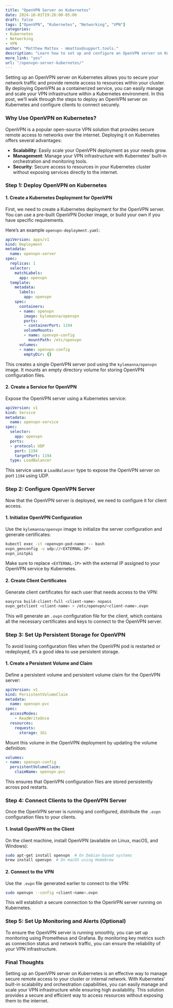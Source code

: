 ```yaml
---
title: "OpenVPN Server on Kubernetes"  
date: 2024-10-01T19:26:00-05:00  
draft: false  
tags: ["OpenVPN", "Kubernetes", "Networking", "VPN"]  
categories:  
- Kubernetes  
- Networking  
- VPN  
author: "Matthew Mattox - mmattox@support.tools."  
description: "Learn how to set up and configure an OpenVPN server on Kubernetes to secure your network traffic and access your cluster remotely."  
more_link: "yes"  
url: "/openvpn-server-kubernetes/"  
---
```


Setting up an OpenVPN server on Kubernetes allows you to secure your network traffic and provide remote access to resources within your cluster. By deploying OpenVPN as a containerized service, you can easily manage and scale your VPN infrastructure within a Kubernetes environment. In this post, we’ll walk through the steps to deploy an OpenVPN server on Kubernetes and configure clients to connect securely.

<!--more-->

### Why Use OpenVPN on Kubernetes?

OpenVPN is a popular open-source VPN solution that provides secure remote access to networks over the internet. Deploying it on Kubernetes offers several advantages:

- **Scalability**: Easily scale your OpenVPN deployment as your needs grow.
- **Management**: Manage your VPN infrastructure with Kubernetes' built-in orchestration and monitoring tools.
- **Security**: Secure access to resources in your Kubernetes cluster without exposing services directly to the internet.

### Step 1: Deploy OpenVPN on Kubernetes

#### 1. **Create a Kubernetes Deployment for OpenVPN**

First, we need to create a Kubernetes deployment for the OpenVPN server. You can use a pre-built OpenVPN Docker image, or build your own if you have specific requirements.

Here’s an example `openvpn-deployment.yaml`:

```yaml
apiVersion: apps/v1
kind: Deployment
metadata:
  name: openvpn-server
spec:
  replicas: 1
  selector:
    matchLabels:
      app: openvpn
  template:
    metadata:
      labels:
        app: openvpn
    spec:
      containers:
      - name: openvpn
        image: kylemanna/openvpn
        ports:
        - containerPort: 1194
        volumeMounts:
        - name: openvpn-config
          mountPath: /etc/openvpn
      volumes:
      - name: openvpn-config
        emptyDir: {}
```

This creates a single OpenVPN server pod using the `kylemanna/openvpn` image. It mounts an empty directory volume for storing OpenVPN configuration files.

#### 2. **Create a Service for OpenVPN**

Expose the OpenVPN server using a Kubernetes service:

```yaml
apiVersion: v1
kind: Service
metadata:
  name: openvpn-service
spec:
  selector:
    app: openvpn
  ports:
  - protocol: UDP
    port: 1194
    targetPort: 1194
  type: LoadBalancer
```

This service uses a `LoadBalancer` type to expose the OpenVPN server on port `1194` using UDP.

### Step 2: Configure OpenVPN Server

Now that the OpenVPN server is deployed, we need to configure it for client access.

#### 1. **Initialize OpenVPN Configuration**

Use the `kylemanna/openvpn` image to initialize the server configuration and generate certificates:

```bash
kubectl exec -it <openvpn-pod-name> -- bash
ovpn_genconfig -u udp://<EXTERNAL-IP>
ovpn_initpki
```

Make sure to replace `<EXTERNAL-IP>` with the external IP assigned to your OpenVPN service by Kubernetes.

#### 2. **Create Client Certificates**

Generate client certificates for each user that needs access to the VPN:

```bash
easyrsa build-client-full <client-name> nopass
ovpn_getclient <client-name> > /etc/openvpn/<client-name>.ovpn
```

This will generate an `.ovpn` configuration file for the client, which contains all the necessary certificates and keys to connect to the OpenVPN server.

### Step 3: Set Up Persistent Storage for OpenVPN

To avoid losing configuration files when the OpenVPN pod is restarted or redeployed, it’s a good idea to use persistent storage.

#### 1. **Create a Persistent Volume and Claim**

Define a persistent volume and persistent volume claim for the OpenVPN server:

```yaml
apiVersion: v1
kind: PersistentVolumeClaim
metadata:
  name: openvpn-pvc
spec:
  accessModes:
    - ReadWriteOnce
  resources:
    requests:
      storage: 1Gi
```

Mount this volume in the OpenVPN deployment by updating the volume definition:

```yaml
volumes:
- name: openvpn-config
  persistentVolumeClaim:
    claimName: openvpn-pvc
```

This ensures that OpenVPN configuration files are stored persistently across pod restarts.

### Step 4: Connect Clients to the OpenVPN Server

Once the OpenVPN server is running and configured, distribute the `.ovpn` configuration files to your clients.

#### 1. **Install OpenVPN on the Client**

On the client machine, install OpenVPN (available on Linux, macOS, and Windows):

```bash
sudo apt-get install openvpn  # On Debian-based systems
brew install openvpn  # On macOS using Homebrew
```

#### 2. **Connect to the VPN**

Use the `.ovpn` file generated earlier to connect to the VPN:

```bash
sudo openvpn --config <client-name>.ovpn
```

This will establish a secure connection to the OpenVPN server running on Kubernetes.

### Step 5: Set Up Monitoring and Alerts (Optional)

To ensure the OpenVPN server is running smoothly, you can set up monitoring using Prometheus and Grafana. By monitoring key metrics such as connection status and network traffic, you can ensure the reliability of your VPN infrastructure.

### Final Thoughts

Setting up an OpenVPN server on Kubernetes is an effective way to manage secure remote access to your cluster or internal network. With Kubernetes' built-in scalability and orchestration capabilities, you can easily manage and scale your VPN infrastructure while ensuring high availability. This solution provides a secure and efficient way to access resources without exposing them to the internet.
